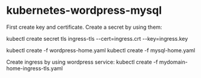 # kubernetes-wordpress-mysql

First create key and certificate. Create a secret by using them:

kubectl create secret tls ingress-tls --cert=ingress.crt --key=ingress.key

kubectl create -f wordpress-home.yaml
kubectl create -f mysql-home.yaml

Create ingress by using wordpress service:
kubectl create -f mydomain-home-ingress-tls.yaml
